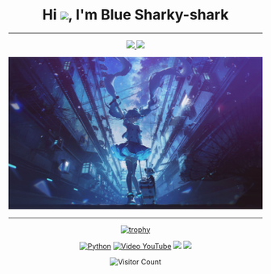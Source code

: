 <!-- Welcome -->
<h1 align="center">Hi <img src="https://media.giphy.com/media/hvRJCLFzcasrR4ia7z/giphy.gif" width="28">, I'm Blue Sharky-shark</h1>
<hr>



<!-- 统计 -->
<p align="center"> 
<a href="https://b23.tv/ublcWCZ">
<img style="max-width: 100%; width: 390px;" src="https://github-readme-stats.vercel.app/api?username=Sharky-shark-Blue&show_icons=true&theme=tokyonight&hide_border=true" />
</a>
<a href="https://b23.tv/ublcWCZ">
<img style="max-width: 100%; width: 400px;" src="https://streak-stats.demolab.com?user=Sharky-shark-Blue&layout=compact&theme=tokyonight&hide_border=true" />
</a>
</p>


<!-- 图片 -->
<p align="center">
  <img src="image/images.jpg" alt="images" style="max-width: 100%; height: auto;">
</p>
<hr>


<!-- 奖杯 -->
<div align="center">
  <a href="https://github.com/Sharky-shark-Blue">
    <img src="https://github-profile-trophy.vercel.app/?username=Sharky-shark-Blue&theme=flat" alt="trophy">
  </a>
</div>

<!-- 技能 -->
<div align="center">

  [![Python](https://img.shields.io/badge/code-Python-bea?style=for-the-badge&logo=python)](https://www.python.org/)
  [![Video YouTube](https://img.shields.io/badge/Video-YouTube-red?style=for-the-badge&logo=youtube)](https://www.youtube.com)
  ![](https://img.shields.io/badge/性格-静-orange?style=for-the-badge) 
  ![](https://img.shields.io/badge/爱好-二次元-crimson?style=for-the-badge)
</div>

<!-- 访客计数 -->
<p align="center">
  <img src="https://profile-counter.glitch.me/Sharky-shark-Blue/count.svg" alt="Visitor Count" style="max-width: 100%; height: auto;">
</p>
